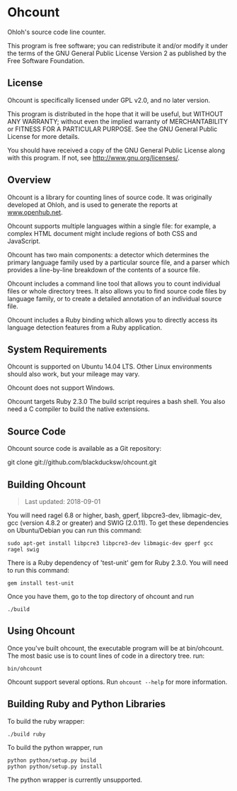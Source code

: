 Ohcount
=======

Ohloh's source code line counter.

This program is free software; you can redistribute it and/or modify
it under the terms of the GNU General Public License Version 2 as
published by the Free Software Foundation.

License
-------

Ohcount is specifically licensed under GPL v2.0, and no later version.

This program is distributed in the hope that it will be useful,
but WITHOUT ANY WARRANTY; without even the implied warranty of
MERCHANTABILITY or FITNESS FOR A PARTICULAR PURPOSE.  See the
GNU General Public License for more details.

You should have received a copy of the GNU General Public License
along with this program.  If not, see <http://www.gnu.org/licenses/>.

Overview
--------

Ohcount is a library for counting lines of source code.
It was originally developed at Ohloh, and is used to generate
the reports at www.openhub.net.

Ohcount supports multiple languages within a single file: for example,
a complex HTML document might include regions of both CSS and JavaScript.

Ohcount has two main components: a detector which determines the primary
language family used by a particular source file, and a parser which
provides a line-by-line breakdown of the contents of a source file.

Ohcount includes a command line tool that allows you to count individual
files or whole directory trees. It also allows you to find source code
files by language family, or to create a detailed annotation of an
individual source file.

Ohcount includes a Ruby binding which allows you to directly access its
language detection features from a Ruby application.

System Requirements
-------------------

Ohcount is supported on  Ubuntu 14.04 LTS. Other Linux
environments should also work, but your mileage may vary.

Ohcount does not support Windows.

Ohcount targets Ruby 2.3.0 The build script requires a bash shell. You
also need a C compiler to build the native extensions.

Source Code
-----------

Ohcount source code is available as a Git repository:

  git clone git://github.com/blackducksw/ohcount.git

Building Ohcount
----------------

> Last updated: 2018-09-01

You will need ragel 6.8 or higher, bash, gperf, libpcre3-dev, libmagic-dev, gcc (version 4.8.2 or greater)
and SWIG (2.0.11). To get these dependencies on Ubuntu/Debian you can run this command:

    sudo apt-get install libpcre3 libpcre3-dev libmagic-dev gperf gcc ragel swig

There is a Ruby dependency of 'test-unit' gem for Ruby 2.3.0.  You will need to run this command:
    
    gem install test-unit

Once you have them, go to the top directory of ohcount and run

```
./build
```

Using Ohcount
-------------

Once you've built ohcount, the executable program will be at bin/ohcount. The most basic use is to count lines of code in a directory tree. run:

```
bin/ohcount
```

Ohcount support several options. Run `ohcount --help` for more information.

Building Ruby and Python Libraries
----------------------------------

To build the ruby wrapper:

```
./build ruby
```

To build the python wrapper, run

```
python python/setup.py build
python python/setup.py install
```

The python wrapper is currently unsupported.
